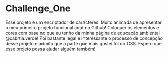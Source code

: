 # Challenge_One
 Esse projeto é um encriptador de caracteres.
 Muito animada de apresentar o meu primeiro projeto funcional aqui no Github! Coloquei os elementos e cores com base no que eu tenho da minha página de educação ambiental @cabrtia.verde! 
 Foi bastante legal e interessante o processo de concepção desse projeto e admito que a parte que mais gostei foi do CSS. Espero que esse projeto possa ajudar alguém também! 
